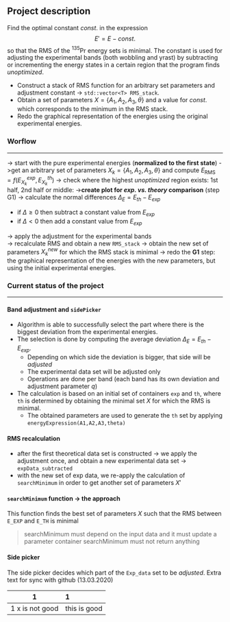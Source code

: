 ## Project description
Find the optimal constant $const.$ in the expression $$E'=E-const.$$ so that the RMS of the $^{135}$Pr energy sets is minimal.
The constant is used for adjusting the experimental bands (both wobbling and yrast) by subtracting or incrementing the energy states in a certain region that the program finds *unoptimized*.
 
 * Construct a stack of RMS function for an arbitrary set parameters and adjustment constant -> `std::vector<T> RMS_stack`. 
 * Obtain a set of parameters $X=\{A_1,A_2,A_3,\theta\}$ and a value for $const.$ which corresponds to the minimum in the RMS stack.
 * Redo the graphical representation of the energies using the original experimental energies.

### Worflow
-----
-> start with the pure experimental energies (**normalized to the first state**)
->get an arbitrary set of parameters $X_k=\{A_1,A_2,A_3,\theta\}$ and compute $E_\text{RMS}=f(E^{exp}_{X_k},E^{th}_{X_k})$ 
-> check where the highest *unoptimized* region exists: 1st half, 2nd half or middle:
->**create plot for *exp. vs. theory* comparison** (step G1)
-> calculate the normal differences $\Delta_E=E_{th}-E_{exp}$ 
* if $\Delta \geq 0$ then subtract a constant value from $E_{exp}$
* if $\Delta < 0$ then add a constant value from $E_{exp}$

-> apply the adjustment for the experimental bands  
-> recalculate RMS and obtain a new `RMS_stack`
-> obtain the new set of parameters $X_k^{new}$ for which the RMS stack is minimal
-> redo the **G1** step: the graphical representation of the energies with the new parameters, but using the initial experimental energies.

### Current status of the project 
-----
#### Band adjustment and `sidePicker`
* Algorithm is able to successfully select the part where there is the biggest deviation from the experimental energies.
* The selection is done by computing the average deviation $\Delta_E=E_{th}-E_{exp}$.
	* Depending on which side the deviation is bigger, that side will be *adjusted*
	* The experimental data set will be adjusted only
	* Operations are done per band (each band has its own deviation and adjustment parameter $q$)
* The calculation is based on an initial set of containers `exp` and `th`, where `th` is determined by obtaining the minimal set $X$ for which the RMS is minimal.
	* The obtained parameters are used to generate the `th` set by applying `energyExpression(A1,A2,A3,theta)`
#### RMS recalculation
* after the first theoretical data set is constructed -> we apply the adjustment once, and obtain a new experimental data set -> `expData_subtracted`
* with the new set of exp data, we re-apply the calculation of `searchMinimum` in order to get another set of parameters $X'$
#### `searchMinimum` function -> the approach
This function finds the best set of parameters $X$ such that the RMS between `E_EXP` and `E_TH` is minimal
> searchMinimum must depend on the input data and it must update a parameter container
> searchMinimum must not return anything
#### Side picker 
The side picker decides which part of the `Exp_data` set to be *adjusted*.
Extra text for sync with github (13.03.2020)

|   1  | 1  |
| --- | :---|
|1 x is not good | this is good |

<!--stackedit_data:
eyJoaXN0b3J5IjpbLTE4MTkyNjg1MzQsLTE3NjY3OTczNCwxOT
cyNzg2Njg2LC0zOTg4ODg0NzQsLTE1ODI3NzMwMTksLTY1OTkx
NjkwOSwtMTkxMTcyMzU5NywxMzkyODkxNjkzXX0=
-->